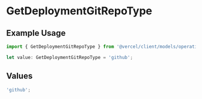 # GetDeploymentGitRepoType

## Example Usage

```typescript
import { GetDeploymentGitRepoType } from '@vercel/client/models/operations';

let value: GetDeploymentGitRepoType = 'github';
```

## Values

```typescript
'github';
```
